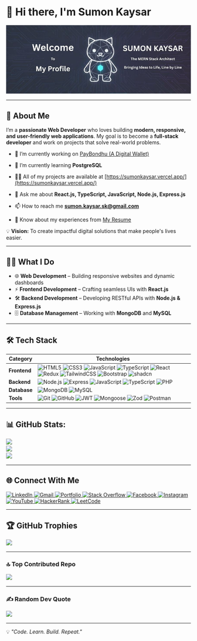# 👋 Hi there, I'm **Sumon Kaysar**

![Banner](./images/github-cover.jpg)

---

## 🚀 About Me

I’m a **passionate Web Developer** who loves building **modern, responsive, and user-friendly web applications**. My goal is to become a **full-stack developer** and work on projects that solve real-world problems.

- 🔭 I’m currently working on [PayBondhu (A Digital Wallet)](https://github.com/sumonkaysar/PayBondhu-client)

- 🌱 I’m currently learning **PostgreSQL**

- 👨‍💻 All of my projects are available at [https://sumonkaysar.vercel.app/](https://sumonkaysar.vercel.app/)

- 💬 Ask me about **React.js, TypeScript, JavaScript, Node.js, Express.js**

- 📫 How to reach me **sumon.kaysar.sk@gmail.com**

- 📄 Know about my experiences from [My Resume](https://drive.google.com/file/d/11H_EHikXboxbGNzW0nLQpFDltxiTBVW2/view?usp=drive_link)

💡 **Vision:** To create impactful digital solutions that make people's lives easier.

---

## 🧑‍💻 What I Do

- 🌐 **Web Development** – Building responsive websites and dynamic dashboards
- ⚡ **Frontend Development** – Crafting seamless UIs with **React.js**
- 🛠 **Backend Development** – Developing RESTful APIs with **Node.js & Express.js**
- 🗄 **Database Management** – Working with **MongoDB** and **MySQL**

---

## 🛠 Tech Stack

| **Category** | **Technologies** |
|---------------|------------------|
| **Frontend** | ![HTML5](https://img.shields.io/badge/HTML5-E34F26?style=for-the-badge&logo=html5&logoColor=white) ![CSS3](https://img.shields.io/badge/CSS3-1572B6?style=for-the-badge&logo=css3&logoColor=white) ![JavaScript](https://img.shields.io/badge/JavaScript-F7DF1E?style=for-the-badge&logo=javascript&logoColor=black) ![TypeScript](https://img.shields.io/badge/TypeScript-3178C6?style=for-the-badge&logo=typescript&logoColor=white) ![React](https://img.shields.io/badge/React-61DAFB?style=for-the-badge&logo=react&logoColor=black) ![Redux](https://img.shields.io/badge/Redux-764ABC?style=for-the-badge&logo=redux&logoColor=white) ![TailwindCSS](https://img.shields.io/badge/Tailwind_CSS-38B2AC?style=for-the-badge&logo=tailwind-css&logoColor=white) ![Bootstrap](https://img.shields.io/badge/Bootstrap-7952B3?style=for-the-badge&logo=bootstrap&logoColor=white) ![shadcn](https://img.shields.io/badge/shadcn/ui-000000?style=for-the-badge&logo=react&logoColor=white) |
| **Backend** | ![Node.js](https://img.shields.io/badge/Node.js-339933?style=for-the-badge&logo=node.js&logoColor=white) ![Express](https://img.shields.io/badge/Express.js-000000?style=for-the-badge&logo=express&logoColor=white) ![JavaScript](https://img.shields.io/badge/JavaScript-F7DF1E?style=for-the-badge&logo=javascript&logoColor=black) ![TypeScript](https://img.shields.io/badge/TypeScript-3178C6?style=for-the-badge&logo=typescript&logoColor=white) ![PHP](https://img.shields.io/badge/PHP-777BB4?style=for-the-badge&logo=php&logoColor=white) |
| **Database** | ![MongoDB](https://img.shields.io/badge/MongoDB-47A248?style=for-the-badge&logo=mongodb&logoColor=white) ![MySQL](https://img.shields.io/badge/MySQL-4479A1?style=for-the-badge&logo=mysql&logoColor=white) |
| **Tools** | ![Git](https://img.shields.io/badge/Git-F05032?style=for-the-badge&logo=git&logoColor=white) ![GitHub](https://img.shields.io/badge/GitHub-181717?style=for-the-badge&logo=github&logoColor=white) ![JWT](https://img.shields.io/badge/JWT-000000?style=for-the-badge&logo=jsonwebtokens&logoColor=white) ![Mongoose](https://img.shields.io/badge/Mongoose-880000?style=for-the-badge&logo=mongoose&logoColor=white) ![Zod](https://img.shields.io/badge/Zod-3068F1?style=for-the-badge&logo=zod&logoColor=white) ![Postman](https://img.shields.io/badge/Postman-FF6C37?style=for-the-badge&logo=postman&logoColor=white) |                            |


---

## 📊 GitHub Stats:
![](https://github-readme-stats.vercel.app/api?username=sumonkaysar&theme=nightowl&hide_border=true&include_all_commits=true&count_private=true)<br/>
![](https://nirzak-streak-stats.vercel.app/?user=sumonkaysar&theme=nightowl&hide_border=true)<br/>
![](https://github-readme-stats.vercel.app/api/top-langs/?username=sumonkaysar&theme=nightowl&hide_border=true&include_all_commits=true&count_private=true&layout=compact)

---

<!-- ## 📌 Pinned Projects

### [💸 PayBondhu – Digital Wallet App](https://github.com/sumonkaysar/PayBondhu-client)

> A **digital wallet system** built using **React, Node.js, Express, and MongoDB** with multi-role authentication and transaction management.

### [📊 Statify Dashboard](https://github.com/sumonkaysar/statify-dashboard)

> A **data analytics dashboard** for visualizing statistics and insights using **React, Chart.js, and Tailwind CSS**.

### [🌐 Portfolio Website](https://github.com/sumonkaysar/portfolio)

> My **personal developer portfolio** showcasing my projects, skills, and achievements.

--- -->

## 🌐 Connect With Me

<p>
    <a href="https://linkedin.com/in/sumonkaysar" target="_blank">
    <img src="https://img.shields.io/badge/LinkedIn-0077B5?style=for-the-badge&logo=linkedin&logoColor=white" alt="LinkedIn" />
    </a>
    <a href="mailto:sumon.kaysar.sk@gmail.com">
    <img src="https://img.shields.io/badge/Gmail-D14836?style=for-the-badge&logo=gmail&logoColor=white" alt="Gmail" />
    </a>
    <a href="https://sumonkaysar.vercel.app" target="_blank">
    <img src="https://img.shields.io/badge/Portfolio-000000?style=for-the-badge&logo=vercel&logoColor=white" alt="Portfolio" />
    </a>
    <a href="https://stackoverflow.com/users/15182610/sumon-kaysar0" target="_blank">
    <img src="https://img.shields.io/badge/Stackoverflow-F58025?style=for-the-badge&logo=stackoverflow&logoColor=white" alt="Stack Overflow" />
    </a>
    <a href="https://facebook.com/sumon.kaysar.sk" target="_blank">
    <img src="https://img.shields.io/badge/Facebook-1877F2?style=for-the-badge&logo=facebook&logoColor=white" alt="Facebook" />
    </a>
    <a href="https://instagram.com/sumon.kaysar.sk" target="_blank">
    <img src="https://img.shields.io/badge/Instagram-E4405F?style=for-the-badge&logo=instagram&logoColor=white" alt="Instagram" />
    </a>
    <a href="https://www.youtube.com/@tws-bd" target="_blank">
    <img src="https://img.shields.io/badge/YouTube-FF0000?style=for-the-badge&logo=youtube&logoColor=white" alt="YouTube" />
    </a>
    <a href="https://www.hackerrank.com/hemonhasan123" target="_blank">
    <img src="https://img.shields.io/badge/HackerRank-2EC866?style=for-the-badge&logo=hackerrank&logoColor=white" alt="HackerRank" />
    </a>
    <a href="https://www.leetcode.com/sumon_kaysar" target="_blank">
    <img src="https://img.shields.io/badge/LeetCode-FFA116?style=for-the-badge&logo=leetcode&logoColor=white" alt="LeetCode" />
    </a>
</p>

---

## 🏆 GitHub Trophies
![](https://github-profile-trophy.vercel.app/?username=sumonkaysar&theme=radical&no-frame=false&no-bg=true&margin-w=4)

---

### 🔝 Top Contributed Repo
![](https://github-contributor-stats.vercel.app/api?username=sumonkaysar&limit=5&theme=tokyonight&combine_all_yearly_contributions=true)

---

### ✍️ Random Dev Quote
![](https://quotes-github-readme.vercel.app/api?type=horizontal&theme=radical)

---

💡 _"Code. Learn. Build. Repeat."_